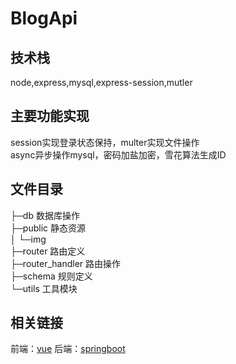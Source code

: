 # BlogApi
## 技术栈
node,express,mysql,express-session,mutler
## 主要功能实现
session实现登录状态保持，multer实现文件操作 <br />
async异步操作mysql，密码加盐加密，雪花算法生成ID
## 文件目录
├─db 数据库操作 <br />
├─public 静态资源 <br />
│  └─img <br />
├─router 路由定义 <br />
├─router_handler 路由操作 <br />
├─schema 规则定义 <br />
└─utils 工具模块 <br />
## 相关链接
前端：[vue](https://github.com/1664635775/BlogDemo)
后端：[springboot](https://github.com/gqd000/OurBlog)
